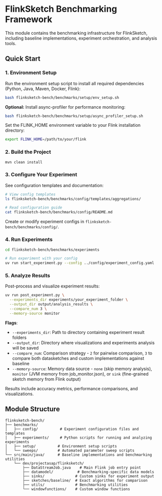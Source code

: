 # FlinkSketch Benchmarking Framework

This module contains the benchmarking infrastructure for FlinkSketch, including baseline implementations, experiment orchestration, and analysis tools.

## Quick Start

### 1. Environment Setup

Run the environment setup script to install all required dependencies (Python, Java, Maven, Docker, Flink):

```bash
bash flinksketch-bench/benchmarks/setup/env_setup.sh
```

**Optional:** Install async-profiler for performance monitoring:

```bash
bash flinksketch-bench/benchmarks/setup/async_profiler_setup.sh
```

Set the FLINK_HOME environment variable to your Flink installation directory:

```bash
export FLINK_HOME=/path/to/your/flink
```

### 2. Build the Project

```bash
mvn clean install
```

### 3. Configure Your Experiment

See configuration templates and documentation:

```bash
# View config templates
ls flinksketch-bench/benchmarks/config/templates/aggregations/

# Read configuration guide
cat flinksketch-bench/benchmarks/config/README.md
```

Create or modify experiment configs in `flinksketch-bench/benchmarks/config/`.

### 4. Run Experiments

```bash
cd flinksketch-bench/benchmarks/experiments

# Run experiment with your config
uv run start_experiment.py --config ../config/experiment_config.yaml
```

### 5. Analyze Results

Post-process and visualize experiment results:

```bash
uv run post_experiment.py \
  --experiments_dir experiments/your_experiment_folder \
  --output_dir output/analysis_results \
  --compare_num 3 \
  --memory-source monitor
```

**Flags**:
- `--experiments_dir`: Path to directory containing experiment result folders
- `--output_dir`: Directory where visualizations and experiments analysis will be saved
- `--compare_num`: Comparison strategy - `2` for pairwise comparison, `3` to compare both datasketches and custom implementations against baseline
- `--memory-source`: Memory data source - `none` (skip memory analysis), `monitor` (JVM memory from job_monitor.json), or `sink` (fine-grained sketch memory from Flink output)

Results include accuracy metrics, performance comparisons, and visualizations.

## Module Structure

```
flinksketch-bench/
├── benchmarks/
│   ├── config/          # Experiment configuration files and templates
│   ├── experiments/     # Python scripts for running and analyzing experiments
│   ├── setup/          # Environment setup scripts
│   └── sweeps/         # Automated parameter sweep scripts
└── src/main/java/      # Baseline implementations and benchmarking utilities
    └── dev/projectasap/flinksketch/
        ├── DataStreamJob.java    # Main Flink job entry point
        ├── datamodel/           # Benchmarking-specific data models
        ├── sinks/              # Custom sinks for experiment output
        ├── sketches/baseline/  # Exact algorithms for comparison
        ├── utils/              # Benchmarking utilities
        └── windowfunctions/    # Custom window functions
```
